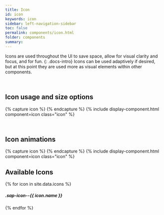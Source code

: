 ```yaml
---
title: Icon
id: icon
keywords: icon
sidebar: left-navigation-sidebar
toc: false
permalink: components/icon.html
folder: components
summary:
---
```

Icons are used throughout the UI to save space, allow for visual clarity and focus, and for fun.
{: .docs-intro}
Icons can be used adaptively if desired, but at this point they are used more as visual elements within other components.

<br>

## Icon usage and size options
{% capture icon %}
<span class="sap-icon--cart sap-icon--s"></span>
<span class="sap-icon--cart"></span>
<span class="sap-icon--cart sap-icon--m"></span>
<span class="sap-icon--cart sap-icon--l"></span>
<span class="sap-icon--cart sap-icon--xl"></span>
{% endcapture %}
{% include display-component.html component=icon class="icon" %}

<br />

## Icon animations
{% capture icon %}
<span class="sap-icon--synchronize sap-icon--xl sap-icon--animate-spin"></span>
<span class="sap-icon--synchronize sap-icon--xl sap-icon--animate-pulse"></span>
{% endcapture %}
{% include display-component.html component=icon class="icon" %}

## Available Icons
{% for icon in site.data.icons %}
<div class="demo-icon-wrapper">
  <!-- <span class="sap-icon--{{ icon.name }} sap-icon--s"></span>
  <span class="sap-icon--{{ icon.name }}"></span>
  <span class="sap-icon--{{ icon.name }} sap-icon--m"></span>
  <span class="sap-icon--{{ icon.name }} sap-icon--l"></span> -->
  <span class="sap-icon--{{ icon.name }} sap-icon--xl"></span>
  <h5>.sap-icon--{{ icon.name }}</h5>
</div>
{% endfor %}
